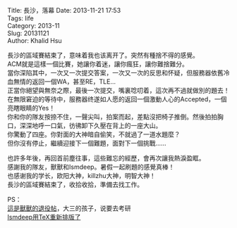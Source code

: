 Title:  長沙，落幕
Date: 2013-11-21 17:53  
Tags: life  
Category: 2013-11  
Slug:  20131121   
Author: Khalid Hsu  
  
長沙的區域賽結束了，意味着我也该离开了。突然有種捨不得的感覺。   
ACM就是這樣一個比賽，她讓你着迷，讓你瘋狂，讓你難捨難分。        
當你深陷其中，一次又一次提交答案，一次又一次的反思和怀疑，但服務器依舊冷血無情的返回一個WA，甚至RE，TLE...  
正當你絕望與無奈之際，最後一次提交，嘴裏唸叨着，這次再不過就做別的題去！在無限窘迫的等待中，服務器终遂如人愿的返回一個激動人心的Accepted，一個亮瞎眼睛的Yes！  
你和你的隊友按捺不住，一聲尖叫，拍案而起，差點沒把椅子推倒。然後拍拍胸口，深深地呼一口氣，彷彿卸下久壓在背上的一座大山。  
你驚動了四座。你對面的大神暗自偷笑，不就過了一道水題麼？  
但你沒有停止，繼續迎接下一個難題，面對下一個挑戰......  
  
  
也許多年後，再回首前塵往事，這些難忘的經歷，會再次讓我熱淚盈眶。  
感謝我的隊友，獸獸和Ismdeep。暑假一起刷題的感覺真棒！  
也感谢我的学长，欧阳大神，killzhu大神，明智大神！    
長沙的區域賽結束了，收拾收拾，準備去找工作。  
  
  
PS：  
[這是獸獸的退役帖](http://user.qzone.qq.com/690707520/blog/1384842314)，大三的孩子，说要去考研   
[Ismdeep用TeX重新排版了](http://www.ismdeep.tk/?post/cnwxuk )   


